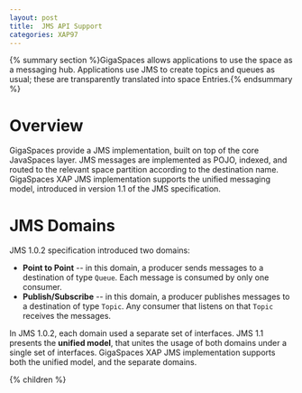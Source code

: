 ```yaml
---
layout: post
title:  JMS API Support
categories: XAP97
---
```


{% summary section %}GigaSpaces allows applications to use the space as a messaging hub. Applications use JMS to create topics and queues as usual; these are transparently translated into space Entries.{% endsummary %}

# Overview

GigaSpaces provide a JMS implementation, built on top of the core JavaSpaces layer. JMS messages are implemented as POJO, indexed, and routed to the relevant space partition according to the destination name. GigaSpaces XAP JMS implementation supports the unified messaging model, introduced in version 1.1 of the JMS specification.

# JMS Domains

JMS 1.0.2 specification introduced two domains:

- **Point to Point** -- in this domain, a producer sends messages to a destination of type `Queue`. Each message is consumed by only one consumer.
- **Publish/Subscribe** -- in this domain, a producer publishes messages to a destination of type `Topic`. Any consumer that listens on that `Topic` receives the messages.

In JMS 1.0.2, each domain used a separate set of interfaces. JMS 1.1 presents the **unified model**, that unites the usage of both domains under a single set of interfaces. GigaSpaces XAP JMS implementation supports both the unified model, and the separate domains.

{% children %}
